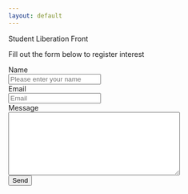 ```yaml
---
layout: default
---
```

Student Liberation Front

Fill out the form below to register interest

<form method="post" action="https://forms.un-static.com/forms/e54ad8b03000d217dd0877fcd7c039f8d971fb4f">
  <div class="form-group row">
    <label for="inputName" class="col-sm-2 col-form-label">Name</label>
    <div class="col-sm-10">
      <input type="text" class="form-control" id="inputName" placeholder="Please enter your name">
    </div>
  </div>
  <div class="form-group row">
    <label for="inputEmail" class="col-sm-2 col-form-label">Email</label>
    <div class="input-group col-sm-10">
      <div class="input-group-prepend"><i class="input-group-text fa fa-envelope"></i></div>
      <input type="email" class="form-control" id="inputEmail" placeholder="Email">
    </div>
  </div>
  <div class="form-group row">
    <label for="inputMessage" class="col-sm-2 col-form-label">Message</label>
    <div class="col-sm-10">
      <textarea name="inputMessage" cols="40" rows="8" class="form-control"></textarea>
    </div>
  </div>
  <div class="form-group row">
    <div class="col-sm-10">
      <button type="submit" class="btn btn-primary">Send</button>
    </div>
  </div>
</form>
  
